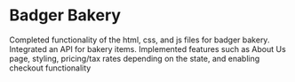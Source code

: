 # Badger Bakery
Completed functionality of the html, css, and js files for badger bakery. Integrated an API for bakery items. Implemented features such as About Us page, styling, pricing/tax rates depending on the state, and enabling checkout functionality
